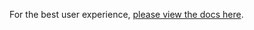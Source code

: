 <!-- markdownlint-disable-next-line MD041 -->
For the best user experience, [please view the docs here](https://synfinatic.github.io/aws-sso-cli/).
